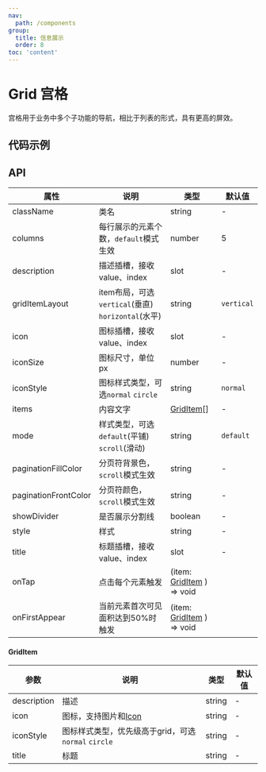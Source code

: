 ```yaml
---
nav:
  path: /components
group:
  title: 信息展示
  order: 8
toc: 'content'
---
```

# Grid 宫格
宫格用于业务中多个子功能的导航，相比于列表的形式，具有更高的屏效。

## 代码示例
<code src='pages/Grid/index'></code>



## API
| 属性 | 说明 | 类型 | 默认值 |
| -----|-----|-----|-----|
| className | 类名| string | - |
| columns | 每行展示的元素个数，`default`模式生效 | number | 5 | 
| description | 描述插槽，接收value、index  | slot | - |
| gridItemLayout | item布局，可选`vertical`(垂直) `horizontal`(水平) | string | `vertical` | 
| icon | 图标插槽，接收value、index  | slot | - |
| iconSize | 图标尺寸，单位px | number | - |
| iconStyle | 图标样式类型，可选`normal` `circle` | string | `normal` |
| items | 内容文字 | [GridItem](#griditem)[] | - | 
| mode | 样式类型，可选`default`(平铺) `scroll`(滑动)  | string | `default` | 
| paginationFillColor | 分页符背景色，`scroll`模式生效 | string | - | 
| paginationFrontColor | 分页符颜色，`scroll`模式生效 | string | - | 
| showDivider | 是否展示分割线 | boolean | - |
| style | 样式 | string | - |
| title | 标题插槽，接收value、index  | slot | - |
| onTap | 点击每个元素触发 | (item: [GridItem](#griditem) ) => void |
| onFirstAppear | 当前元素首次可见面积达到50%时触发 | (item: [GridItem](#griditem) ) => void |


#### GridItem
| 参数 | 说明 | 类型 | 默认值 |
| -----|-----|-----|-----|
| description | 描述 | string | - |
| icon | 图标，支持图片和[Icon](./Icon)| string | - |
| iconStyle | 图标样式类型，优先级高于grid，可选`normal` `circle` | string | - |
| title | 标题 | string | - |
